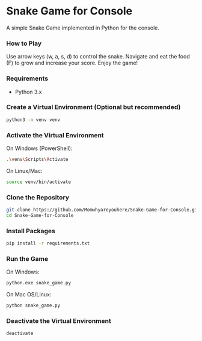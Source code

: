 # Snake Game for Console

A simple Snake Game implemented in Python for the console.

### How to Play
Use arrow keys (w, a, s, d) to control the snake.
Navigate and eat the food (F) to grow and increase your score.
Enjoy the game!

### Requirements

- Python 3.x

### Create a Virtual Environment (Optional but recommended)
```bash
python3 -m venv venv
```
### Activate the Virtual Environment
On Windows (PowerShell):
```bash
.\venv\Scripts\Activate
```

On Linux/Mac:
```bash
source venv/bin/activate
```


### Clone the Repository

```bash
git clone https://github.com/Momwhyareyouhere/Snake-Game-for-Console.git
cd Snake-Game-for-Console
```

### Install Packages
```bash
pip install -r requirements.txt
```


### Run the Game
On Windows:
```bash
python.exe snake_game.py
```

On Mac OS/Linux:
```bash
python snake_game.py
```

### Deactivate the Virtual Environment
```bash
deactivate
```

